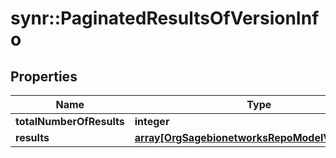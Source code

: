 # synr::PaginatedResultsOfVersionInfo


## Properties
Name | Type | Description | Notes
------------ | ------------- | ------------- | -------------
**totalNumberOfResults** | **integer** |  | [optional] 
**results** | [**array[OrgSagebionetworksRepoModelVersionInfo]**](org.sagebionetworks.repo.model.VersionInfo.md) |  | [optional] 


